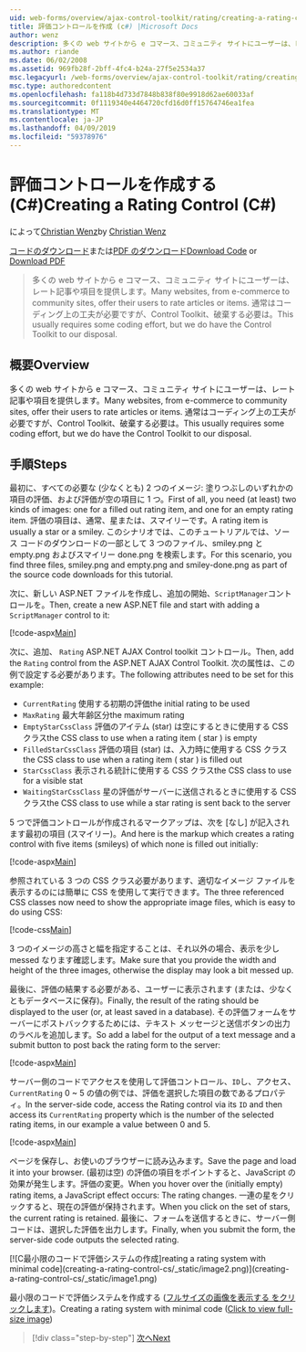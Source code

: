 ```yaml
---
uid: web-forms/overview/ajax-control-toolkit/rating/creating-a-rating-control-cs
title: 評価コントロールを作成 (c#) |Microsoft Docs
author: wenz
description: 多くの web サイトから e コマース、コミュニティ サイトにユーザーは、レート記事や項目を提供します。 これは、通常コーディング上の工夫が必要ですが、ので、.
ms.author: riande
ms.date: 06/02/2008
ms.assetid: 969fb28f-2bff-4fc4-b24a-27f5e2534a37
msc.legacyurl: /web-forms/overview/ajax-control-toolkit/rating/creating-a-rating-control-cs
msc.type: authoredcontent
ms.openlocfilehash: fa118b4d733d7848b838f80e9918d62ae60033af
ms.sourcegitcommit: 0f1119340e4464720cfd16d0ff15764746ea1fea
ms.translationtype: MT
ms.contentlocale: ja-JP
ms.lasthandoff: 04/09/2019
ms.locfileid: "59378976"
---
```

# <a name="creating-a-rating-control-c"></a><span data-ttu-id="e6069-104">評価コントロールを作成する (C#)</span><span class="sxs-lookup"><span data-stu-id="e6069-104">Creating a Rating Control (C#)</span></span>

<span data-ttu-id="e6069-105">によって[Christian Wenz](https://github.com/wenz)</span><span class="sxs-lookup"><span data-stu-id="e6069-105">by [Christian Wenz](https://github.com/wenz)</span></span>

<span data-ttu-id="e6069-106">[コードのダウンロード](http://download.microsoft.com/download/9/3/f/93f8daea-bebd-4821-833b-95205389c7d0/rating0.cs.zip)または[PDF のダウンロード](http://download.microsoft.com/download/2/d/c/2dc10e34-6983-41d4-9c08-f78f5387d32b/rating0CS.pdf)</span><span class="sxs-lookup"><span data-stu-id="e6069-106">[Download Code](http://download.microsoft.com/download/9/3/f/93f8daea-bebd-4821-833b-95205389c7d0/rating0.cs.zip) or [Download PDF](http://download.microsoft.com/download/2/d/c/2dc10e34-6983-41d4-9c08-f78f5387d32b/rating0CS.pdf)</span></span>

> <span data-ttu-id="e6069-107">多くの web サイトから e コマース、コミュニティ サイトにユーザーは、レート記事や項目を提供します。</span><span class="sxs-lookup"><span data-stu-id="e6069-107">Many websites, from e-commerce to community sites, offer their users to rate articles or items.</span></span> <span data-ttu-id="e6069-108">通常はコーディング上の工夫が必要ですが、Control Toolkit、破棄する必要は。</span><span class="sxs-lookup"><span data-stu-id="e6069-108">This usually requires some coding effort, but we do have the Control Toolkit to our disposal.</span></span>


## <a name="overview"></a><span data-ttu-id="e6069-109">概要</span><span class="sxs-lookup"><span data-stu-id="e6069-109">Overview</span></span>

<span data-ttu-id="e6069-110">多くの web サイトから e コマース、コミュニティ サイトにユーザーは、レート記事や項目を提供します。</span><span class="sxs-lookup"><span data-stu-id="e6069-110">Many websites, from e-commerce to community sites, offer their users to rate articles or items.</span></span> <span data-ttu-id="e6069-111">通常はコーディング上の工夫が必要ですが、Control Toolkit、破棄する必要は。</span><span class="sxs-lookup"><span data-stu-id="e6069-111">This usually requires some coding effort, but we do have the Control Toolkit to our disposal.</span></span>

## <a name="steps"></a><span data-ttu-id="e6069-112">手順</span><span class="sxs-lookup"><span data-stu-id="e6069-112">Steps</span></span>

<span data-ttu-id="e6069-113">最初に、すべての必要な (少なくとも) 2 つのイメージ: 塗りつぶしのいずれかの項目の評価、および評価が空の項目に 1 つ。</span><span class="sxs-lookup"><span data-stu-id="e6069-113">First of all, you need (at least) two kinds of images: one for a filled out rating item, and one for an empty rating item.</span></span> <span data-ttu-id="e6069-114">評価の項目は、通常、星または、スマイリーです。</span><span class="sxs-lookup"><span data-stu-id="e6069-114">A rating item is usually a star or a smiley.</span></span> <span data-ttu-id="e6069-115">このシナリオでは、このチュートリアルでは、ソース コードのダウンロードの一部として 3 つのファイル、smiley.png と empty.png およびスマイリー done.png を検索します。</span><span class="sxs-lookup"><span data-stu-id="e6069-115">For this scenario, you find three files, smiley.png and empty.png and smiley-done.png as part of the source code downloads for this tutorial.</span></span>

<span data-ttu-id="e6069-116">次に、新しい ASP.NET ファイルを作成し、追加の開始、`ScriptManager`コントロールを。</span><span class="sxs-lookup"><span data-stu-id="e6069-116">Then, create a new ASP.NET file and start with adding a `ScriptManager` control to it:</span></span>

[!code-aspx[Main](creating-a-rating-control-cs/samples/sample1.aspx)]

<span data-ttu-id="e6069-117">次に、追加、 `Rating` ASP.NET AJAX Control toolkit コントロール。</span><span class="sxs-lookup"><span data-stu-id="e6069-117">Then, add the `Rating` control from the ASP.NET AJAX Control Toolkit.</span></span> <span data-ttu-id="e6069-118">次の属性は、この例で設定する必要があります。</span><span class="sxs-lookup"><span data-stu-id="e6069-118">The following attributes need to be set for this example:</span></span>

- `CurrentRating` <span data-ttu-id="e6069-119">使用する初期の評価</span><span class="sxs-lookup"><span data-stu-id="e6069-119">the initial rating to be used</span></span>
- `MaxRating` <span data-ttu-id="e6069-120">最大年齢区分</span><span class="sxs-lookup"><span data-stu-id="e6069-120">the maximum rating</span></span>
- `EmptyStarCssClass` <span data-ttu-id="e6069-121">評価のアイテム (star) は空にするときに使用する CSS クラス</span><span class="sxs-lookup"><span data-stu-id="e6069-121">the CSS class to use when a rating item ( star ) is empty</span></span>
- `FilledStarCssClass` <span data-ttu-id="e6069-122">評価の項目 (star) は、入力時に使用する CSS クラス</span><span class="sxs-lookup"><span data-stu-id="e6069-122">the CSS class to use when a rating item ( star ) is filled out</span></span>
- `StarCssClass` <span data-ttu-id="e6069-123">表示される統計に使用する CSS クラス</span><span class="sxs-lookup"><span data-stu-id="e6069-123">the CSS class to use for a visible stat</span></span>
- `WaitingStarCssClass` <span data-ttu-id="e6069-124">星の評価がサーバーに送信されるときに使用する CSS クラス</span><span class="sxs-lookup"><span data-stu-id="e6069-124">the CSS class to use while a star rating is sent back to the server</span></span>

<span data-ttu-id="e6069-125">5 つで評価コントロールが作成されるマークアップは、次を [なし] が記入されます最初の項目 (スマイリー)。</span><span class="sxs-lookup"><span data-stu-id="e6069-125">And here is the markup which creates a rating control with five items (smileys) of which none is filled out initially:</span></span>

[!code-aspx[Main](creating-a-rating-control-cs/samples/sample2.aspx)]

<span data-ttu-id="e6069-126">参照されている 3 つの CSS クラス必要があります、適切なイメージ ファイルを表示するのには簡単に CSS を使用して実行できます。</span><span class="sxs-lookup"><span data-stu-id="e6069-126">The three referenced CSS classes now need to show the appropriate image files, which is easy to do using CSS:</span></span>

[!code-css[Main](creating-a-rating-control-cs/samples/sample3.css)]

<span data-ttu-id="e6069-127">3 つのイメージの高さと幅を指定することは、それ以外の場合、表示を少し messed なります確認します。</span><span class="sxs-lookup"><span data-stu-id="e6069-127">Make sure that you provide the width and height of the three images, otherwise the display may look a bit messed up.</span></span>

<span data-ttu-id="e6069-128">最後に、評価の結果する必要がある、ユーザーに表示されます (または、少なくともデータベースに保存)。</span><span class="sxs-lookup"><span data-stu-id="e6069-128">Finally, the result of the rating should be displayed to the user (or, at least saved in a database).</span></span> <span data-ttu-id="e6069-129">その評価フォームをサーバーにポストバックするためには、テキスト メッセージと送信ボタンの出力のラベルを追加します。</span><span class="sxs-lookup"><span data-stu-id="e6069-129">So add a label for the output of a text message and a submit button to post back the rating form to the server:</span></span>

[!code-aspx[Main](creating-a-rating-control-cs/samples/sample4.aspx)]

<span data-ttu-id="e6069-130">サーバー側のコードでアクセスを使用して評価コントロール、`ID`し、アクセス、 `CurrentRating` 0 ~ 5 の値の例では、評価を選択した項目の数であるプロパティ。</span><span class="sxs-lookup"><span data-stu-id="e6069-130">In the server-side code, access the Rating control via its `ID` and then access its `CurrentRating` property which is the number of the selected rating items, in our example a value between 0 and 5.</span></span>

[!code-aspx[Main](creating-a-rating-control-cs/samples/sample5.aspx)]

<span data-ttu-id="e6069-131">ページを保存し、お使いのブラウザーに読み込みます。</span><span class="sxs-lookup"><span data-stu-id="e6069-131">Save the page and load it into your browser.</span></span> <span data-ttu-id="e6069-132">(最初は空) の評価の項目をポイントすると、JavaScript の効果が発生します。評価の変更。</span><span class="sxs-lookup"><span data-stu-id="e6069-132">When you hover over the (initially empty) rating items, a JavaScript effect occurs: The rating changes.</span></span> <span data-ttu-id="e6069-133">一連の星をクリックすると、現在の評価が保持されます。</span><span class="sxs-lookup"><span data-stu-id="e6069-133">When you click on the set of stars, the current rating is retained.</span></span> <span data-ttu-id="e6069-134">最後に、フォームを送信するときに、サーバー側コードは、選択した評価を出力します。</span><span class="sxs-lookup"><span data-stu-id="e6069-134">Finally, when you submit the form, the server-side code outputs the selected rating.</span></span>


[![C<span data-ttu-id="e6069-135">最小限のコードで評価システムの作成]</span><span class="sxs-lookup"><span data-stu-id="e6069-135">reating a rating system with minimal code]</span></span>(creating-a-rating-control-cs/_static/image2.png)](creating-a-rating-control-cs/_static/image1.png)

<span data-ttu-id="e6069-136">最小限のコードで評価システムを作成する ([フルサイズの画像を表示する をクリックします](creating-a-rating-control-cs/_static/image3.png))。</span><span class="sxs-lookup"><span data-stu-id="e6069-136">Creating a rating system with minimal code ([Click to view full-size image](creating-a-rating-control-cs/_static/image3.png))</span></span>

> [!div class="step-by-step"]
> [<span data-ttu-id="e6069-137">次へ</span><span class="sxs-lookup"><span data-stu-id="e6069-137">Next</span></span>](creating-a-rating-control-vb.md)
